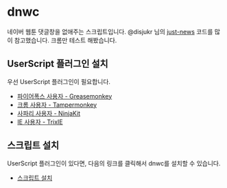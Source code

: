 # dnwc

네이버 웹툰 댓글창을 없애주는 스크립트입니다.
@disjukr 님의 [just-news](https://github.com/disjukr/just-news/) 코드를 많이 참고했습니다.
크롬만 테스트 해봤습니다.

## UserScript 플러그인 설치

우선 UserScript 플러그인이 필요합니다.

* [파이어폭스 사용자 - Greasemonkey](https://addons.mozilla.org/ko/firefox/addon/greasemonkey/)
* [크롬 사용자 - Tampermonkey](https://chrome.google.com/webstore/detail/tampermonkey/dhdgffkkebhmkfjojejmpbldmpobfkfo)
* [사파리 사용자 - NinjaKit](https://github.com/os0x/NinjaKit)
* [IE 사용자 - TrixIE](http://sourceforge.net/projects/trixiewpf45/)

## 스크립트 설치

UserScript 플러그인이 있다면, 다음의 링크를 클릭해서 dnwc를 설치할 수 있습니다.

* [스크립트 설치](https://cdn.rawgit.com/theeluwin/dnwc/50fde236/dnwc.user.js)
